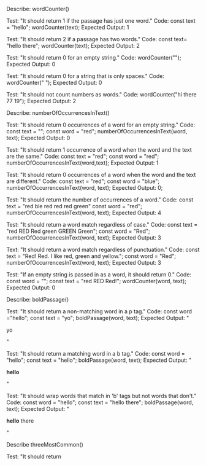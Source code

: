 Describe: wordCounter()

Test: "It should return 1 if the passage has just one word."
Code:
const text = "hello";
wordCounter(text);
Expected Output: 1

Test: "It should return 2 if a passage has two words."
Code:
const text= "hello there";
wordCounter(text);
Expected Output: 2

Test: "It should return 0 for an empty string."
Code: wordCounter("");
Expected Output: 0

Test: "It should return 0 for a string that is only spaces."
Code: wordCounter("        ");
Expected Output: 0

Test: "It should not count numbers as words."
Code: wordCounter("hi there 77 19");
Expected Output: 2

Describe: numberOfOccurrencesInText()

Test: "It should return 0 occurrences of a word for an empty string."
Code: 
const text = "";
const word = "red";
numberOfOccurrencesInText(word, text);
Expected Output: 0

Test: "It should return 1 occurrence of a word when the word and the text are the same."
Code:
const text = "red";
const word = "red";
numberOfOccurrencesInText(word,text);
Expected Output: 1

Test: "It should return 0 occurrences of a word when the word and the text are different."
Code:
const text = "red";
const word = "blue";
numberOfOccurrencesInText(word, text);
Expected Output: 0;

Test: "It should return the number of occurrences of a word."
Code:
const text = "red ble red red red green"
const word = "red";
numberOfOccurrencesInText(word, text);
Expected Output: 4

Test: "It should return a word match regardless of case."
Code:
const text = "red RED Red green GREEN Green";
const word = "Red";
numberOfOccurrencesInText(word, text);
Expected Output: 3

Text: "It should return a word match regardless of punctuation."
Code:
const text = "Red! Red. I like red, green and yellow.";
const word = "Red";
numberOfOccurrencesInText(word, text);
Expected Output: 3

Test: "If an empty string is passed in as a word, it should return 0."
Code:
const word = "";
const text = "red RED Red!";
wordCounter(word, text);
Expected Output: 0

Describe: boldPassage()

Test: "It should return a non-matching word in a p tag."
Code:
const word ="hello";
const text = "yo";
boldPassage(word, text);
Expected Output: "<p>yo</p>"

Test: "It should return a matching word in a b tag."
Code:
const word = "hello";
const text = "hello";
boldPassage(word, text);
Expected Output: "<p><b>hello</b></p>"

Test: "It should wrap words that match in 'b' tags but not words that don't."
Code:
const word = "hello";
const text = "hello there";
boldPassage(word, text);
Expected Output: "<p><b>hello</b> there</p>"

Describe threeMostCommon()

Test: "It should return 